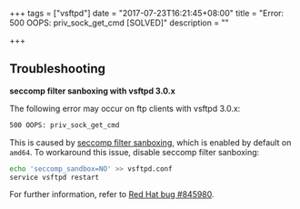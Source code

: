 +++
tags = ["vsftpd"]
date = "2017-07-23T16:21:45+08:00"
title = "Error: 500 OOPS: priv_sock_get_cmd [SOLVED]"
description = ""

+++

## Troubleshooting

**seccomp filter sanboxing with vsftpd 3.0.x**

The following error may occur on ftp clients with vsftpd 3.0.x:

```sh
500 OOPS: priv_sock_get_cmd
```

This is caused by [seccomp filter sanboxing](http://en.wikipedia.org/wiki/Seccomp), which is enabled by default on `amd64`. To workaround this issue, disable seccomp filter sanboxing:

```sh
echo 'seccomp_sandbox=NO' >> vsftpd.conf
service vsftpd restart
```

For further information, refer to [Red Hat bug #845980](https://bugzilla.redhat.com/show_bug.cgi?id=845980).
